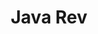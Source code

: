 ---
title: Java Rev
time_start: 2023-04-27T19:00:00.000Z
time_close: ""
week_number: 14
credit:
  - Hassam
  - Suchit
featured: true
slides: Week 14_ Java Rev.pdf
recording: ""
tags:
  - Java
---